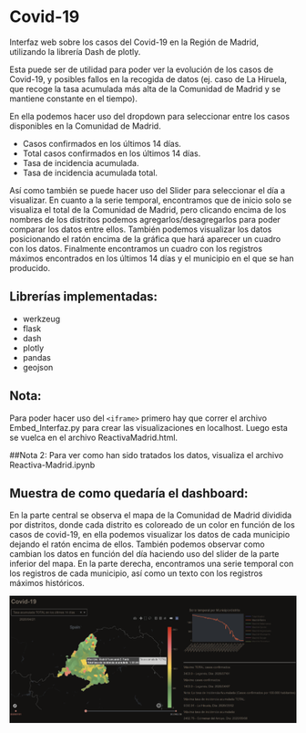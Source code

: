 # Covid-19
Interfaz web sobre los casos del Covid-19 en la Región de Madrid, utilizando la librería Dash de plotly.

Esta puede ser de utilidad para poder ver la evolución de los casos de Covid-19, y posibles fallos en la recogida de datos (ej. caso de La Hiruela, que recoge la tasa acumulada más alta de la Comunidad de Madrid y se mantiene constante en el tiempo).

En ella podemos hacer uso del dropdown para seleccionar entre los casos disponibles en la Comunidad de Madrid.
* Casos confirmados en los últimos 14 días.
* Total casos confirmados en los últimos 14 días.
* Tasa de incidencia acumulada.
* Tasa de incidencia acumulada total.

Así como también se puede hacer uso del Slider para seleccionar el día a visualizar.
En cuanto a la serie temporal, encontramos que de inicio solo se visualiza el total de la Comunidad de Madrid, pero clicando encima de los nombres de los distritos podemos agregarlos/desagregarlos para poder comparar los datos entre ellos. También podemos visualizar los datos posicionando el ratón encima de la gráfica que hará aparecer un cuadro con los datos.
Finalmente encontramos un cuadro con los registros máximos encontrados en los últimos 14 días y el municipio en el que se han producido.

## Librerías implementadas:
* werkzeug
* flask
* dash
* plotly
* pandas
* geojson

## Nota:
Para poder hacer uso del ```<iframe>``` primero hay que correr el archivo Embed_Interfaz.py para crear las visualizaciones en localhost. 
Luego esta se vuelca en el archivo ReactivaMadrid.html. 

##Nota 2:
Para ver como han sido tratados los datos, visualiza el archivo Reactiva-Madrid.ipynb

## Muestra de como quedaría el dashboard:
En la parte central se observa el mapa de la Comunidad de Madrid dividida por distritos, donde cada distrito es coloreado de un color en función de los casos de covid-19, en ella podemos visualizar los datos de cada municipio dejando el ratón encima de ellos. También podemos observar como cambian los datos en función del día haciendo uso del slider de la parte inferior del mapa.
En la parte derecha, encontramos una serie temporal con los registros de cada municipio, así como un texto con los registros máximos históricos.

![Muestra Interfaz](https://github.com/chemavera/Covid-19/blob/master/Muestras/Muestra_Interfaz.png)
